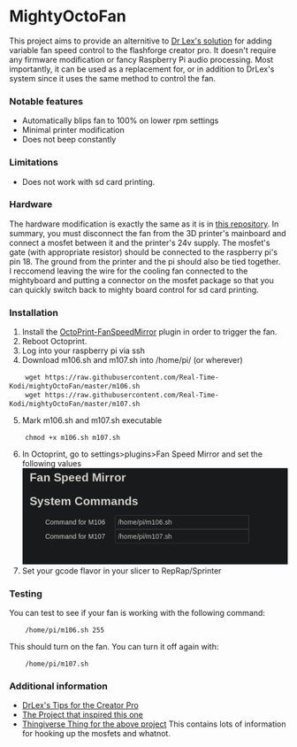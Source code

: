 # MightyOctoFan
This project aims to provide an alternitive to [Dr Lex's solution](https://github.com/DrLex0/MightyVariableFan) for adding variable fan speed control to the flashforge creator pro. It doesn't require any firmware modification or fancy Raspberry Pi audio processing. Most importantly, it can be used as a replacement for, or in addition to DrLex's system since it uses the same method to control the fan.

### Notable features
 - Automatically blips fan to 100% on lower rpm settings
 - Minimal printer modification
 - Does not beep constantly

### Limitations
 - Does not work with sd card printing.

### Hardware
The hardware modification is exactly the same as it is in [this repository](https://github.com/DrLex0/MightyVariableFan). In summary, you must disconnect the fan from the 3D printer's mainboard and connect a mosfet between it and the printer's 24v supply. The mosfet's gate (with appropriate resistor) should be connected to the raspberry pi's pin 18. The ground from the printer and the pi should also be tied together.  
I reccomend leaving the wire for the cooling fan connected to the mightyboard and putting a connector on the mosfet package so that you can quickly switch back to mighty board control for sd card printing.

### Installation
1. Install the [OctoPrint-FanSpeedMirror](https://plugins.octoprint.org/plugins/FanSpeedMirror/) plugin in order to trigger the fan.
2. Reboot Octoprint.
3. Log into your raspberry pi via ssh
4. Download m106.sh and m107.sh into /home/pi/ (or wherever)
```
    wget https://raw.githubusercontent.com/Real-Time-Kodi/mightyOctoFan/master/m106.sh
    wget https://raw.githubusercontent.com/Real-Time-Kodi/mightyOctoFan/master/m107.sh
```
5. Mark m106.sh and m107.sh executable
```
    chmod +x m106.sh m107.sh
```
6. In Octoprint, go to settings>plugins>Fan Speed Mirror and set the following values
![Set the scripts locations to /home/pi/m106.sh and /home/pi/m107.sh](https://raw.githubusercontent.com/Real-Time-Kodi/mightyOctoFan/master/img/fsmsettings.png)
7. Set your gcode flavor in your slicer to RepRap/Sprinter

### Testing
You can test to see if your fan is working with the following command:  
```
    /home/pi/m106.sh 255  
```
This should turn on the fan. You can turn it off again with:  
```
    /home/pi/m107.sh
```

### Additional information
 - [DrLex's Tips for the Creator Pro](https://www.dr-lex.be/info-stuff/print3d-ffcp.html)
 - [The Project that inspired this one](https://github.com/DrLex0/MightyVariableFan)
 - [Thingiverse Thing for the above project](https://www.thingiverse.com/thing:2852499) This contains lots of information for hooking up the mosfets and whatnot.

